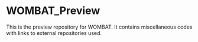 # WOMBAT_Preview
This is the preview repository for WOMBAT. It contains miscellaneous codes with links to external repositories used.
